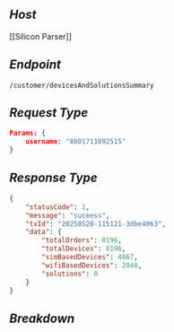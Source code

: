 ## *Host*

[[Silicon Parser]]

## *Endpoint*

`/customer/devicesAndSolutionsSummary`

## *Request Type*

```Json
Params: {
	username: "8801711092515"
}
```

## *Response Type*

```Json
{
    "statusCode": 1,
    "message": "suceess",
    "txId": "20250520-115121-3dbe4063",
    "data": {
        "totalOrders": 8196,
        "totalDevices": 8196,
        "simBasedDevices": 4867,
        "wifiBasedDevices": 2048,
        "solutions": 0
    }
}
```

## *Breakdown*


